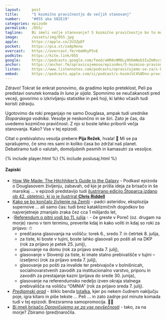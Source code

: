 ```yaml
---
layout: 	post
title:  	"S kozmično pravičnostjo do večjih stanovanj"
number: 	"#055 aka S02E19"
categories:	epizode
permalink:	/055/
tagline: 	Bi imeli večje stanovanje? S kozmično pravičnostjo bo to mogoče že v bližnji prihodnosti. Bicoin bo padel na 24K dolarjev. Citat o prebivalstvu prebere Pija Režek. 
image:		/assets/img/055.jpg
apple:		https://apple.co/2U3ZpDf
pocket:		https://pca.st/za4p9onw
overcast:	https://overcast.fm/+beHhyP5vE
podkite:	https://kite.link/055
google:		https://podcasts.google.com/feed/aHR0cHM6Ly9hbmNob3IuZm0vcy8yMmI1YTUwMC9wb2RjYXN0L3Jzcw==/episode/YmVhYWNmN2MtZDZkYS00ZDQ0LWJhYmEtZTZkZTM0Y2QyOThm
anchor:		https://anchor.fm/opravicujemose/episodes/S-kozmino-pravinostjo-do-vejih-stanovanj-e12n10t
listen:		https://www.listennotes.com/podcasts/opravičujemo-se-za/s-kozmično-pravičnostjo-do-JyZt3SF7fuz/embed/
embed:		https://podcasts.apple.com/si/podcast/s-kozmi%C4%8Dno-pravi%C4%8Dnostjo-do-ve%C4%8Djih-stanovanj/id1514750013?i=1000525388040
---
```


Zdravo! Tokrat še enkrat ponovimo, da gradimo lepšo preteklost, Peli pa predstavi osnutek komada _In luna je sijala_. Spomnimo se neučakanosti pred veceji, govorimo o izkrivljanju statistike in peš hoji, ki lahko včasih tudi koristi zdravju. 

Ugotovimo da roki preganjajo ne samo Douglasa, ampak tudi urednike _Štoparskega vodnika_. Vesolje je neskončno in se širi. Zato je čas, da uvedemo kozmično pravičnost. Z njo si boste lahko priborili večja stanovanja. Kako? Vse v tej epizodi.

Citat o prebivalstvu vesolja prebere **Pija Režek**, hvala! 🙏 Mi se pa sprašujemo, če smo res sami in koliko časa bo zdržal naš planet. Debatiramo tudi o valutah, domoljubnih pesmih in kamasutri za vesoljce. 

{% include player.html %}
{% include poslusaj.html %}

#### Zapiski

- [How We Made: The Hitchhiker’s Guide to the Galaxy](https://overcast.fm/+OPi8sxNfw) - Podkast epizoda o Douglasovem življenju, zabavah, od kje je prišla ideja za brisačo in še marsikaj ... v epizodi predstavijo tudi [ilustrirano edicijo Štoparca izdano ob 42. obletnici, ki jo je ilustriral **Chris Riddell**](https://amzn.to/3xio5Gn) 
- [Kako se bo končalo življenje na Zemlji](https://astronomy.com/news/2021/05/how-will-life-on-earth-end) - padci asteridov, eksplozija supernove ... ali samo čas: tudi brez kataklizmičnih dogodkov bo najverjetneje zmanjalo zraka čez cca 1 milijardo let, 
- 💧[Referendum o pitni vodi bo 11. julija](https://zapitnovodo.si/) 💧 - če greste v Poreč (oz. drugam na morje) ravno v tem terminu, preverite kdaj in kako voliti in kdaj so roki za prijavo: ⏱ 
	- predčasna glasovanja na volišču: torek 6., sredo 7. in četrtek 8. julija,
	- za tiste, ki boste v tujini, boste lahko glasovali po pošti ali na DKP (rok za prijavo je petek 25. junij),
	- glasovanje na domu (rok za prijavo sreda 7. julij),
	- glasovanje v Sloveniji za tiste, ki imate stalno prebivališče v tujini – izseljenci (rok za prijavo sreda 7.  julij),
	- glasovanje po pošti za invalide ter prebivajoče v bolnišnicah, socialnovarstvenih zavodih za institucionalno varstvo, priporu in zavodih za prestajanje kazni (prijava do srede 30. junija),
	- glasovanje na referendumsko nedeljo izven okraja stalnega prebivališča na volišču “OMNIA” (rok za prijavo sreda 7. julij).
- [_Predjamski grad_](https://www.youtube.com/watch?v=5v5WlE5Xvj8) - štiklc benda [totalka](https://www.totalka.band), kjer po nekem čudnem naključju poje, igra kitaro in piše tekste ... Peli ... in zato zadnje pol minute komada tudi v tej epizodi. Brezsramna samopromocija. 🤷‍♀️
- [Bi imeli brisačo _Opravičujemo se za vse nevšečnosti_](https://forms.gle/aLrzrWXRnGEkLqP27) - tako, za na morje? Zbiramo (pred)naročila.
